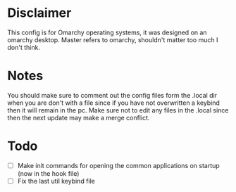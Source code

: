 # Disclaimer

This config is for Omarchy operating systems, it was designed on an omarchy desktop. Master refers to omarchy, shouldn't matter too much I don't think.

# Notes

You should make sure to comment out the config files form the .local dir when you are don't with a file since if you have not overwritten a keybind then it will remain in the pc. Make sure not to edit any files in the .local since then the next update may make a merge conflict.

# Todo

- [ ] Make init commands for opening the common applications on startup (now in the hook file)
- [ ] Fix the last util keybind file
